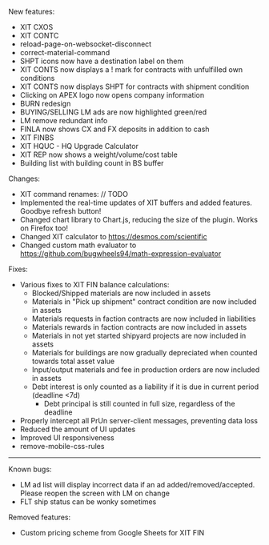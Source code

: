 New features:
- XIT CXOS
- XIT CONTC
- reload-page-on-websocket-disconnect
- correct-material-command
- SHPT icons now have a destination label on them
- XIT CONTS now displays a ! mark for contracts with unfulfilled own conditions
- XIT CONTS now displays SHPT for contracts with shipment condition
- Clicking on APEX logo now opens company information
- BURN redesign
- BUYING/SELLING LM ads are now highlighted green/red
- LM remove redundant info
- FINLA now shows CX and FX deposits in addition to cash
- XIT FINBS
- XIT HQUC - HQ Upgrade Calculator
- XIT REP now shows a weight/volume/cost table
- Building list with building count in BS buffer

Changes:
- XIT command renames: // TODO
- Implemented the real-time updates of XIT buffers and added features. Goodbye refresh button!
- Changed chart library to Chart.js, reducing the size of the plugin. Works on Firefox too!
- Changed XIT calculator to https://desmos.com/scientific
- Changed custom math evaluator to https://github.com/bugwheels94/math-expression-evaluator

Fixes:
- Various fixes to XIT FIN balance calculations:
  - Blocked/Shipped materials are now included in assets
  - Materials in "Pick up shipment" contract condition are now included in assets
  - Materials requests in faction contracts are now included in liabilities
  - Materials rewards in faction contracts are now included in assets
  - Materials in not yet started shipyard projects are now included in assets
  - Materials for buildings are now gradually depreciated when counted towards total asset value
  - Input/output materials and fee in production orders are now included in assets
  - Debt interest is only counted as a liability if it is due in current period (deadline <7d)
    - Debt principal is still counted in full size, regardless of the deadline
- Properly intercept all PrUn server-client messages, preventing data loss
- Reduced the amount of UI updates
- Improved UI responsiveness
- remove-mobile-css-rules

---

Known bugs:
- LM ad list will display incorrect data if an ad added/removed/accepted. Please reopen the screen with LM on change
- FLT ship status can be wonky sometimes

Removed features:
- Custom pricing scheme from Google Sheets for XIT FIN
